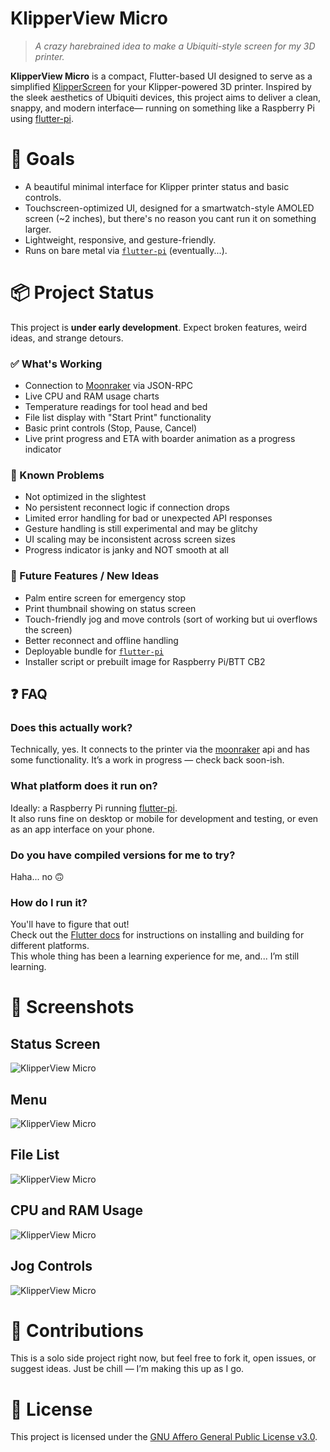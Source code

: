 # KlipperView Micro

> _A crazy harebrained idea to make a Ubiquiti-style screen for my 3D printer._

**KlipperView Micro** is a compact, Flutter-based UI designed to serve as a simplified [KlipperScreen](https://github.com/jordanruthe/KlipperScreen) for your Klipper-powered 3D printer. Inspired by the sleek aesthetics of Ubiquiti devices, this project aims to deliver a clean, snappy, and modern interface— running on something like a Raspberry Pi using [flutter-pi](https://github.com/ardera/flutter-pi).


# 🚀 Goals

- A beautiful minimal interface for Klipper printer status and basic controls.
- Touchscreen-optimized UI, designed for a smartwatch-style AMOLED screen (~2 inches), but there's no reason you cant run it on something larger.
- Lightweight, responsive, and gesture-friendly.
- Runs on bare metal via [`flutter-pi`](https://github.com/ardera/flutter-pi) (eventually...).


# 📦 Project Status

This project is **under early development**. Expect broken features, weird ideas, and strange detours.


### ✅ What's Working

- Connection to [Moonraker](https://github.com/Arksine/moonraker) via JSON-RPC
- Live CPU and RAM usage charts
- Temperature readings for tool head and bed
- File list display with "Start Print" functionality
- Basic print controls (Stop, Pause, Cancel)
- Live print progress and ETA with boarder animation as a progress indicator

### 🐞 Known Problems

- Not optimized in the slightest
- No persistent reconnect logic if connection drops
- Limited error handling for bad or unexpected API responses
- Gesture handling is still experimental and may be glitchy
- UI scaling may be inconsistent across screen sizes
- Progress indicator is janky and NOT smooth at all


### 🌱 Future Features / New Ideas

- Palm entire screen for emergency stop
- Print thumbnail showing on status screen
- Touch-friendly jog and move controls (sort of working but ui overflows the screen)
- Better reconnect and offline handling
- Deployable bundle for [`flutter-pi`](https://github.com/ardera/flutter-pi)
- Installer script or prebuilt image for Raspberry Pi/BTT CB2


## ❓ FAQ

### Does this actually work?
Technically, yes. It connects to the printer via the [moonraker](https://github.com/Arksine/moonraker) api and has some functionality. It’s a work in progress — check back soon-ish.

### What platform does it run on?
Ideally: a Raspberry Pi running [flutter-pi](https://github.com/ardera/flutter-pi).  
It also runs fine on desktop or mobile for development and testing, or even as an app interface on your phone.

### Do you have compiled versions for me to try?
Haha... no 🙃

### How do I run it?
You'll have to figure that out!  
Check out the [Flutter docs](https://docs.flutter.dev) for instructions on installing and building for different platforms.  
This whole thing has been a learning experience for me, and... I’m still learning.


# 📸 Screenshots
## Status Screen
![KlipperView Micro](/docs/screenshots/status.png)

## Menu
![KlipperView Micro](/docs/screenshots/menu.png)

## File List
![KlipperView Micro](/docs/screenshots/files.png)

## CPU and RAM Usage
![KlipperView Micro](/docs/screenshots/resources.png)

## Jog Controls
![KlipperView Micro](/docs/screenshots/movment.png)

# 🤝 Contributions

This is a solo side project right now, but feel free to fork it, open issues, or suggest ideas. Just be chill — I’m making this up as I go.


# 📜 License

This project is licensed under the [GNU Affero General Public License v3.0](https://www.gnu.org/licenses/agpl-3.0.html).
